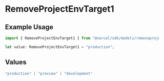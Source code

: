 # RemoveProjectEnvTarget1

## Example Usage

```typescript
import { RemoveProjectEnvTarget1 } from "@vercel/sdk/models/removeprojectenvop.js";

let value: RemoveProjectEnvTarget1 = "production";
```

## Values

```typescript
"production" | "preview" | "development"
```